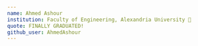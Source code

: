 ```yaml
---
name: Ahmed Ashour
institution: Faculty of Engineering, Alexandria University 🚩 
quote: FINALLY GRADUATED!
github_user: AhmedAshour
---
```

